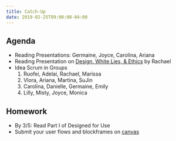 ```yaml
---
title: Catch-Up
date: 2019-02-25T09:00:00-04:00
---
```


## Agenda

- Reading Presentations: Germaine, Joyce, Carolina, Ariana
- Reading Presentation on [Design, White Lies, & Ethics](https://prmlg.ht/2STTX4r) by Rachael
- Idea Scrum in Groups
  1. Ruofei, Adelai, Rachael, Marissa
  2. Vlora, Ariana, Martina, SuJin
  3. Carolina, Danielle, Germaine, Emily
  4. Lilly, Misty, Joyce, Monica

## Homework

- By 3/5: Read Part I of Designed for Use
- Submit your user flows and blockframes on [canvas](https://prmlg.ht/2SYhkKj)